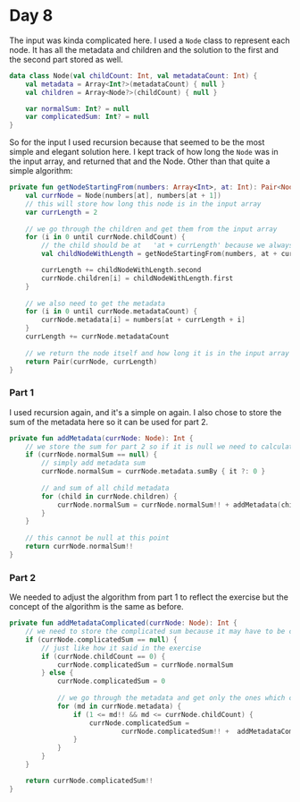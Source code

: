 # Day 8
The input was kinda complicated here. I used a `Node` class to represent each node. It has all the metadata and children
and the solution to the first and the second part stored as well.

```kotlin
data class Node(val childCount: Int, val metadataCount: Int) {
    val metadata = Array<Int?>(metadataCount) { null }
    val children = Array<Node?>(childCount) { null }

    var normalSum: Int? = null
    var complicatedSum: Int? = null
}
```

So for the input I used recursion because that seemed to be the most simple and elegant solution here. I kept
track of how long the `Node` was in the input array, and returned that and the Node. Other than that quite a
simple algorithm:

```kotlin
private fun getNodeStartingFrom(numbers: Array<Int>, at: Int): Pair<Node, Int> {
    val currNode = Node(numbers[at], numbers[at + 1])
    // this will store how long this node is in the input array
    var currLength = 2
    
    // we go through the children and get them from the input array
    for (i in 0 until currNode.childCount) {
        // the child should be at   'at + currLength' because we always add the child's length to the current length
        val childNodeWithLength = getNodeStartingFrom(numbers, at + currLength)

        currLength += childNodeWithLength.second
        currNode.children[i] = childNodeWithLength.first
    }
    
    // we also need to get the metadata
    for (i in 0 until currNode.metadataCount) {
        currNode.metadata[i] = numbers[at + currLength + i]
    }
    currLength += currNode.metadataCount
    
    // we return the node itself and how long it is in the input array
    return Pair(currNode, currLength)
}
```

### Part 1
I used recursion again, and it's a simple on again. I also chose to store the sum of the metadata here so it
can be used for part 2.

```kotlin
private fun addMetadata(currNode: Node): Int {
    // we store the sum for part 2 so if it is null we need to calculate it
    if (currNode.normalSum == null) {
        // simply add metadata sum
        currNode.normalSum = currNode.metadata.sumBy { it ?: 0 }
        
        // and sum of all child metadata
        for (child in currNode.children) {
            currNode.normalSum = currNode.normalSum!! + addMetadata(child!!)
        }
    }
    
    // this cannot be null at this point
    return currNode.normalSum!!
}
```

### Part 2
We needed to adjust the algorithm from part 1 to reflect the exercise but the concept of the algorithm is the same
as before.

```kotlin
private fun addMetadataComplicated(currNode: Node): Int {
    // we need to store the complicated sum because it may have to be calculated more than once for a single node
    if (currNode.complicatedSum == null) {
        // just like how it said in the exercise
        if (currNode.childCount == 0) {
            currNode.complicatedSum = currNode.normalSum
        } else {
            currNode.complicatedSum = 0
            
            // we go through the metadata and get only the ones which can be an index
            for (md in currNode.metadata) {
                if (1 <= md!! && md <= currNode.childCount) {
                    currNode.complicatedSum =
                            currNode.complicatedSum!! +  addMetadataComplicated(currNode.children[md - 1]!!)
                }
            }
        }
    }

    return currNode.complicatedSum!!
}
```

